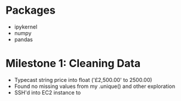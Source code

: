 # Packages
- ipykernel
- numpy
- pandas

# Milestone 1: Cleaning Data
- Typecast string price into float ('£2,500.00' to 2500.00)
- Found no missing values from my .unique() and other exploration
- SSH'd into EC2 instance to